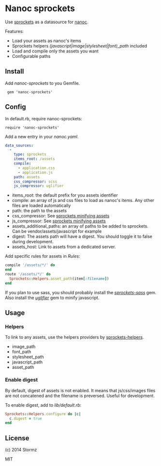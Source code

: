 # Nanoc sprockets

Use [sprockets][] as a datasource for [nanoc][].

Features:

* Load your assets as nanoc's items
* Sprockets helpers *(javascript|image|stylesheet|font)_path* included
* Load and compile only the assets you want
* Configurable paths

## Install

Add *nanoc-sprockets* to you Gemfile.

     gem 'nanoc-sprockets'

## Config

In default.rb, require nanoc-sprockets:

    require 'nanoc-sprockets'

Add a new entry in your *nanoc.yaml*.

```yaml
data_sources:
  -
    type: sprockets
    items_root: /assets
    compile:
      - application.css
      - application.js
    path: assets
    css_compressor: scss
    js_compressor: uglifier
```

* items_root: the default prefix for you assets identifier
* compile: an array of js and css files to load as nanoc's items. Any other files are loaded automatically
* path: the path to the assets
* css_compressor: See [sprockets minifying assets][sprockets-minify-assets]
* js_compressor: See [sprockets minifying assets][sprockets-minify-assets]
* assets_additional_paths: an array of paths to be added to sprockets. Can be vendor/assets/javascript for example
* digest: The assets path will have a digest. You should toggle it to false during development.
* assets_host: Link to assets from a dedicated server.

Add specific rules for assets in *Rules*:

```ruby
compile '/assets/*/' do
end
route '/assets/*/' do
  Sprockets::Helpers.asset_path(item[:filename])
end
```

If you plan to use sass, you should probably install the *[sprockets-sass][]* gem. Also install the *[uglifier][]* gem to minify javascript.

## Usage

### Helpers

To link to any assets, use the helpers providers by [sprockets-helpers][].

* image_path
* font_path
* stylesheet_path
* javascript_path
* asset_path

### Enable digest

By default, digest of assets is not enabled. It means that js/css/images files are not concatened and the filename is preversed. Useful for development.

To enable digest, add to *lib/default.rb*:

```ruby
Sprockets::Helpers.configure do |c|
  c.digest = true
end

```

## License

(c) 2014 Stormz

MIT

[sprockets]: https://github.com/sstephenson/sprockets-minify-assets
[nanoc]: http://nanoc.ws/
[sprockets-minify-assets]: https://github.com/sstephenson/sprockets#minifying-assets
[sprockets-sass]: https://github.com/petebrowne/sprockets-sass/
[sprockets-helpers]: https://github.com/petebrowne/sprockets-helpers
[uglifier]: https://github.com/lautis/uglifier
